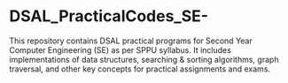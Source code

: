 # DSAL_PracticalCodes_SE-
This repository contains DSAL practical programs for Second Year Computer Engineering (SE) as per SPPU syllabus. It includes implementations of data structures, searching &amp; sorting algorithms, graph traversal, and other key concepts for practical assignments and exams.
